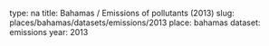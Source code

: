 type: na
title: Bahamas / Emissions of pollutants (2013)
slug: places/bahamas/datasets/emissions/2013
place: bahamas
dataset: emissions
year: 2013
